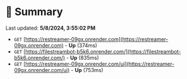 # 📖 Summary
Last updated: **5/8/2024, 3:55:02 PM**

- `GET` [https://restreamer-09gx.onrender.com](https://restreamer-09gx.onrender.com) - **Up** (374ms)
- `GET` [https://filestreambot-b5k6.onrender.com/](https://filestreambot-b5k6.onrender.com/) - **Up** (835ms)
- `GET` [https://restreamer-09gx.onrender.com/ui](https://restreamer-09gx.onrender.com/ui) - **Up** (753ms)
